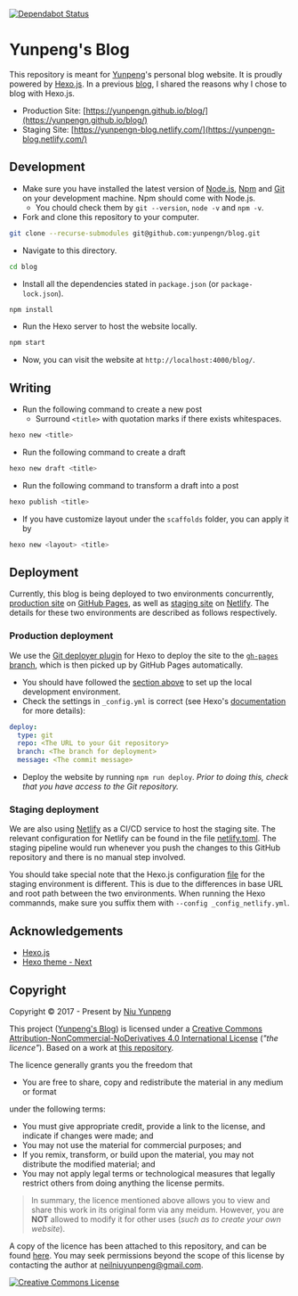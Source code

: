 [![Dependabot Status](https://api.dependabot.com/badges/status?host=github&repo=yunpengn/blog)](https://dependabot.com)

# Yunpeng's Blog

This repository is meant for [Yunpeng](https://yunpengn.github.io/)'s personal blog website. It is proudly powered by [Hexo.js](https://hexo.io/). In a previous [blog](https://yunpengn.github.io/blog/2018/04/11/blog-with-hexo/), I shared the reasons why I chose to blog with Hexo.js.

- Production Site: [https://yunpengn.github.io/blog/](https://yunpengn.github.io/blog/)
- Staging Site: [https://yunpengn-blog.netlify.com/](https://yunpengn-blog.netlify.com/)

## Development

- Make sure you have installed the latest version of [Node.js](https://nodejs.org/), [Npm](https://www.npmjs.com) and [Git](https://git-scm.com/) on your development machine. Npm should come with Node.js.
	- You chould check them by `git --version`, `node -v` and `npm -v`.
- Fork and clone this repository to your computer.
```bash
git clone --recurse-submodules git@github.com:yunpengn/blog.git
```
- Navigate to this directory.
```bash
cd blog
```
- Install all the dependencies stated in `package.json` (or `package-lock.json`).
```bash
npm install
```
- Run the Hexo server to host the website locally.
```bash
npm start
```
- Now, you can visit the website at `http://localhost:4000/blog/`.

## Writing

- Run the following command to create a new post
	- Surround `<title>` with quotation marks if there exists whitespaces.
```bash
hexo new <title>
```
- Run the following command to create a draft
```bash
hexo new draft <title>
```
- Run the following command to transform a draft into a post
```bash
hexo publish <title>
```
- If you have customize layout under the `scaffolds` folder, you can apply it by
```bash
hexo new <layout> <title>
```

## Deployment

Currently, this blog is being deployed to two environments concurrently, [production site](https://yunpengn.github.io/blog/) on [GitHub Pages](https://pages.github.com/), as well as [staging site](https://yunpengn-blog.netlify.com/) on [Netlify](https://www.netlify.com). The details for these two environments are described as follows respectively.

### Production deployment

We use the [Git deployer plugin](https://github.com/hexojs/hexo-deployer-git) for Hexo to deploy the site to the [`gh-pages` branch](https://github.com/yunpengn/blog/tree/gh-pages), which is then picked up by GitHub Pages automatically.

- You should have followed the [section above](#development) to set up the local development environment.
- Check the settings in `_config.yml` is correct (see Hexo's [documentation](https://hexo.io/docs/deployment#Git) for more details):
```yaml
deploy:
  type: git
  repo: <The URL to your Git repository>
  branch: <The branch for deployment>
  message: <The commit message>
```
- Deploy the website by running `npm run deploy`. _Prior to doing this, check that you have access to the Git repository._

### Staging deployment

We are also using [Netlify](https://www.netlify.com) as a CI/CD service to host the staging site. The relevant configuration for Netlify can be found in the file [netlify.toml](netlify.toml). The staging pipeline would run whenever you push the changes to this GitHub repository and there is no manual step involved.

You should take special note that the Hexo.js configuration [file](_config_netlify.yml) for the staging environment is different. This is due to the differences in base URL and root path between the two environments. When running the Hexo commannds, make sure you suffix them with `--config _config_netlify.yml`.

## Acknowledgements

- [Hexo.js](https://hexo.io/)
- [Hexo theme - Next](https://github.com/theme-next/hexo-theme-next)

## Copyright

Copyright &copy; 2017 - Present by [Niu Yunpeng](https://www.github.com/yunpengn/)

This project ([Yunpeng's Blog](https://yunpengn.github.io/blog/)) is licensed under a [Creative Commons Attribution-NonCommercial-NoDerivatives 4.0 International License](http://creativecommons.org/licenses/by-nc-nd/4.0/) (_"the licence"_). Based on a work at [this repository](https://github.com/yunpengn/blog).

The licence generally grants you the freedom that
- You are free to share, copy and redistribute the material in any medium or format

under the following terms:
- You must give appropriate credit, provide a link to the license, and indicate if changes were made; and
- You may not use the material for commercial purposes; and
- If you remix, transform, or build upon the material, you may not distribute the modified material; and
- You may not apply legal terms or technological measures that legally restrict others from doing anything the license permits.

> In summary, the licence mentioned above allows you to view and share this work in its original form via any meidum. However, you are **NOT** allowed to modify it for other uses (_such as to create your own website_).

A copy of the licence has been attached to this repository, and can be found [here](LICENSE.md). You may seek permissions beyond the scope of this license by contacting the author at [neilniuyunpeng@gmail.com](mailto:neilniuyunpeng@gmail.com).<br>

<a rel="license" href="http://creativecommons.org/licenses/by-nc-nd/4.0/">
	<img src="https://i.creativecommons.org/l/by-nc-nd/4.0/88x31.png" alt="Creative Commons License" style="border-width:0">
</a>
